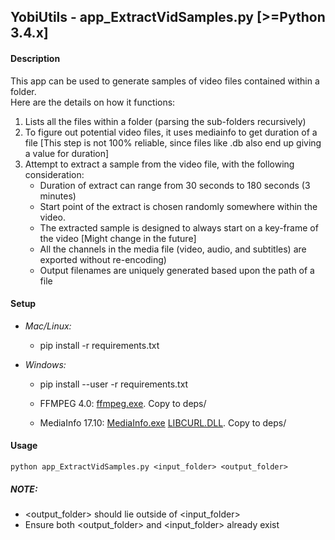 ## YobiUtils - app_ExtractVidSamples.py [>=Python 3.4.x]

#### Description
This app can be used to generate samples of video files contained within a folder.  
Here are the details on how it functions:  

1) Lists all the files within a folder (parsing the sub-folders recursively)
2) To figure out potential video files, it uses mediainfo to get duration of a file
   [This step is not 100% reliable, since files like .db also end up giving a value for duration]
3) Attempt to extract a sample from the video file, with the following consideration:
    - Duration of extract can range from 30 seconds to 180 seconds (3 minutes)
    - Start point of the extract is chosen randomly somewhere within the video.
    - The extracted sample is designed to always start on a key-frame of the video [Might change in the future]
    - All the channels in the media file (video, audio, and subtitles) are exported without re-encoding)
    - Output filenames are uniquely generated based upon the path of a file

#### Setup

- *Mac/Linux:*  

  - pip install -r requirements.txt

- *Windows:*  

  - pip install --user -r requirements.txt
    
  - FFMPEG 4.0: [ffmpeg.exe](https://drive.google.com/open?id=13zq41LBPfn_hZ_leoN7hCE91I4XZggZD). Copy to deps/ 
  - MediaInfo 17.10: [MediaInfo.exe](https://drive.google.com/open?id=1_mpxoGD9bAlC5nwEFFzXKaqiiO-jTW0H) [LIBCURL.DLL](https://drive.google.com/open?id=1PabjHoEgpQ_OQK6ysBnghK5CZmMwpQoP). Copy to deps/


#### Usage
```python3
python app_ExtractVidSamples.py <input_folder> <output_folder>
```

##### NOTE:
- <output_folder> should lie outside of <input_folder>
- Ensure both <output_folder> and <input_folder> already exist
